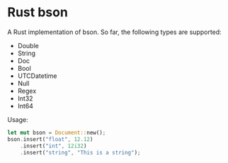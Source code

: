 # Rust bson

A Rust implementation of bson. So far, the following types are supported:
   * Double
   * String
   * Doc
   * Bool
   * UTCDatetime
   * Null
   * Regex
   * Int32
   * Int64


Usage:

```rust
let mut bson = Document::new();
bson.insert("float", 12.12)
    .insert("int", 12i32)
    .insert("string", "This is a string");
```
